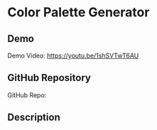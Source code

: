 # Color Palette Generator

## Demo
Demo Video: <https://youtu.be/1shSVTwT6AU>

## GitHub Repository
GitHub Repo: <URL>

## Description
